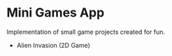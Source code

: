 # Mini Games App

Implementation of small game projects created for fun.

* Alien Invasion (2D Game)